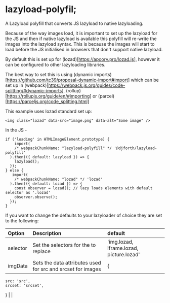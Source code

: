 # lazyload-polyfil;

A Lazyload polyfill that converts JS lazyload to native lazyloading.

Because of the way images load, it is important to set up the lazyload for the JS and then if native lazyload is available this polyfill will re-write the images into the lazyload syntax. This is because the images will start to load before the JS initialised in browsers that don't support native lazyload.

By default this is set up for (lozad)[https://apoorv.pro/lozad.js], however it can be configured to other lazyloading libraries.

The best way to set this is using (dynamic imports)[https://github.com/tc39/proposal-dynamic-import#import] which can be set up in (webpack)[https://webpack.js.org/guides/code-splitting/#dynamic-imports], (rollup)[https://rollupjs.org/guide/en/#importing] or (parcel)[https://parceljs.org/code_splitting.html]

This example uses lozad standard set up:

```
<img class="lozad" data-src="image.png" data-alt="Some image" />
```

In the JS -

```
if ('loading' in HTMLImageElement.prototype) {
    import(
    /* webpackChunkName: "lazyload-polyfill" */ '@djforth/lazyload-polyfill'
  ).then(({ default: lazyload }) => {
    lazyload();
  });
} else {
   import(
    /* webpackChunkName: "lozad" */ 'lozad'
  ).then(({ default: lozad }) => {
    const observer = lozad(); // lazy loads elements with default selector as '.lozad'
    observer.observe();
  });
}
```

If you want to change the defaults to your lazyloader of choice they are set to the following:

| Option   | Description                                                 | default                                  |
| :------- | :---------------------------------------------------------- | :--------------------------------------- |
| selector | Set the selectors for the to replace                        | 'img.lozad, iframe.lozad, picture.lozad' |
| imgData  | Sets the data attributes used for src and srcset for images | {                                        |

    src: 'src',
    srcset: 'srcset',

} |
|
